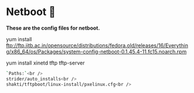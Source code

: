 # Netboot :space_invader:

**These are the config files for netboot.**

yum install ftp://ftp.iitb.ac.in/opensource/distributions/fedora.old/releases/16/Everything/x86_64/os/Packages/system-config-netboot-0.1.45.4-11.fc15.noarch.rpm

yum install xinetd tftp tftp-server

```sh
`Paths:`<br />
strider/auto_installs<br />
shakti/tftpboot/linux-install/pxelinux.cfg<br />
```
